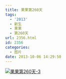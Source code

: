 ```yaml
---
title: 果果第260天
tags:
  - '2013'
  - 新生
  - 果果
  - 第260天
url: 2356.html
id: 2356
categories:
  - 图片
date: 2013-10-06 14:29:50
---
```


[![](http://photo.guolaijie.com/rooufer/uploads/2013/11/果果第260天-3.jpg "果果第260天-3")](http://photo.guolaijie.com/rooufer/uploads/2013/11/果果第260天-3.jpg)
